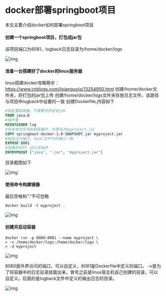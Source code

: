 # docker部署springboot项目

本文主要介绍docker如何部署springboot项目

#### 创建一个springboot项目，打包成jar包

该项目端口为8081，logback日志目录为/home/docker/logs

![img](https://img2022.cnblogs.com/blog/1899220/202204/1899220-20220415153310412-1698748435.png)

#### 准备一台搭建好了docker的linux服务器

linux搭建docker攻略移步：https://www.cnblogs.com/lixianguo/p/13254950.html
创建/home/docker文件夹，将打包的jar包上传
创建/home/docker/logs文件夹存放日志文件，该路径与项目中logback中设置的一致
创建Dockerfile,内容如下

```dockerfile
#指定基础镜像，不需要另外安装jdk
FROM java:8
#维护者
MAINTAINER lxg
#将本地文件添加到容器中，并更名为myproject.jar
COPY springboot-docker-1.0-SNAPSHOT.jar myproject.jar
#指定访问端口，与yml文件中的端口一致
EXPOSE 8081
#容器启动时，运行该程序
ENTRYPOINT ["java", "-jar", "myproject.jar"]
```

目录截图如下

![img](https://img2022.cnblogs.com/blog/1899220/202204/1899220-20220415154509479-1294761548.png)

#### 使用命令构建镜像

最后空格和"."不可忽略

```
docker build -t myproject .
```

![img](https://img2022.cnblogs.com/blog/1899220/202204/1899220-20220415160735560-359695528.png)

#### 创建并启动容器

```shell
docker run -p 8080:8081 --name myproject \
> -v /home/docker/logs:/home/docker/logs \
> -d myproject
```

![img](https://img2022.cnblogs.com/blog/1899220/202204/1899220-20220415162800983-219739236.png)

8080是外界访问的端口，可以自定义，8081是Dockerfile中定义的端口。
-v是为了将容器中的日志目录挂载出来，冒号之前是linux宿主机自己创建的目录，可以自定义。后面的是logback文件中定义的输出日志的目录。

![img](https://img2022.cnblogs.com/blog/1899220/202204/1899220-20220415162939731-510580576.png)